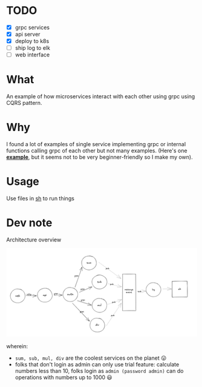 # TODO

* [X] grpc services
* [X] api server
* [X] deploy to k8s
* [ ] ship log to elk
* [ ] web interface

# What

An example of how microservices interact with each other using grpc using CQRS pattern.

# Why

I found a lot of examples of single service implementing grpc or internal functions calling grpc of each other but not many examples. (Here's one **[example](https://github.com/jfeng45/servicetmpl1)**, but it seems not to be very beginner-friendly so I make my own).

# Usage

Use files in [sh](sh) to run things

# Dev note

Architecture overview

![1654912294911](image/readme/1654912294911.png)

wherein:

* `sum, sub, mul, div` are the coolest services on the planet 😛
* folks that don't login as admin can only use trial feature: calculate numbers less than 10, folks login as `admin (password admin)` can do operations with numbers up to 1000 😃
